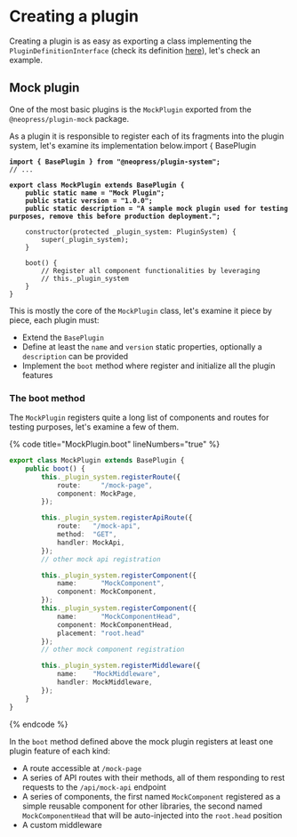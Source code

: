 # Creating a plugin

Creating a plugin is as easy as exporting a class implementing the `PluginDefinitionInterface` (check its definition [here](https://github.com/override-sh/neopress/blob/main/libs/plugin-system/src/lib/interfaces/plugin-definition.interface.ts)), let's check an example.

## Mock plugin

One of the most basic plugins is the `MockPlugin` exported from the `@neopress/plugin-mock` package.

As a plugin it is responsible to register each of its fragments into the plugin system, let's examine its implementation below.import {    BasePlugin

<pre class="language-typescript" data-title="MockPlugin" data-line-numbers><code class="lang-typescript"><strong>import { BasePlugin } from "@neopress/plugin-system";
</strong>// ...
<strong>
</strong><strong>export class MockPlugin extends BasePlugin {
</strong><strong>    public static name = "Mock Plugin";
</strong><strong>    public static version = "1.0.0";
</strong><strong>    public static description = "A sample mock plugin used for testing purposes, remove this before production deployment.";
</strong>    
    constructor(protected _plugin_system: PluginSystem) {
        super(_plugin_system);
    }
    
    boot() {
        // Register all component functionalities by leveraging 
        // this._plugin_system
    }
}
</code></pre>

This is mostly the core of the `MockPlugin` class, let's examine it piece by piece, each plugin must:

* &#x20;Extend the `BasePlugin`
* Define at least the `name` and `version` static properties, optionally a `description` can be provided
* Implement the `boot` method where register and initialize all the plugin features

### The boot method

The `MockPlugin` registers quite a long list of components and routes for testing purposes, let's examine a few of them.

{% code title="MockPlugin.boot" lineNumbers="true" %}
```typescript
export class MockPlugin extends BasePlugin {
    public boot() {
        this._plugin_system.registerRoute({
            route:     "/mock-page",
            component: MockPage,
        });

        this._plugin_system.registerApiRoute({
            route:   "/mock-api",
            method:  "GET",
            handler: MockApi,
        });
        // other mock api registration

        this._plugin_system.registerComponent({
            name:      "MockComponent",
            component: MockComponent,
        });
        this._plugin_system.registerComponent({
            name:      "MockComponentHead",
            component: MockComponentHead,
            placement: "root.head"
        });
        // other mock component registration

        this._plugin_system.registerMiddleware({
            name:    "MockMiddleware",
            handler: MockMiddleware,
        });
    }
}
```
{% endcode %}

In the `boot` method defined above the mock plugin registers at least one plugin feature of each kind:

* A route accessible at `/mock-page`&#x20;
* A series of API routes with their methods, all of them responding to rest requests to the `/api/mock-api` endpoint
* A series of components, the first named `MockComponent` registered as a simple reusable component for other libraries, the second named `MockComponentHead` that will be auto-injected into the `root.head` position
* A custom middleware
